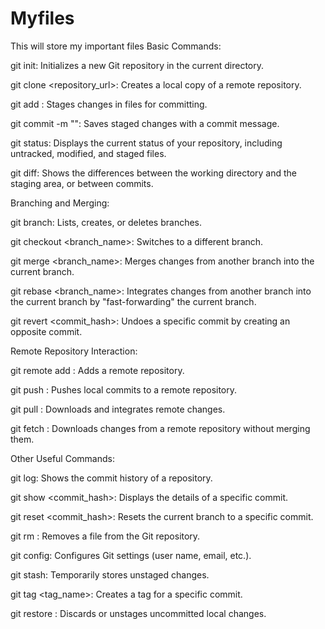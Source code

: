 # Myfiles
This will store my important files
Basic Commands:

git init: Initializes a new Git repository in the current directory. 

git clone <repository_url>: Creates a local copy of a remote repository. 

git add <file>: Stages changes in files for committing. 

git commit -m "<message>": Saves staged changes with a commit message. 

git status: Displays the current status of your repository, including untracked, modified, and staged files. 

git diff: Shows the differences between the working directory and the staging area, or between commits. 

Branching and Merging:

git branch: Lists, creates, or deletes branches. 

git checkout <branch_name>: Switches to a different branch. 

git merge <branch_name>: Merges changes from another branch into the current branch. 

git rebase <branch_name>: Integrates changes from another branch into the current branch by "fast-forwarding" the current branch. 

git revert <commit_hash>: Undoes a specific commit by creating an opposite commit.

 Remote Repository Interaction:

git remote add <name> <url>: Adds a remote repository. 

git push <remote> <branch>: Pushes local commits to a remote repository. 

git pull <remote> <branch>: Downloads and integrates remote changes. 

git fetch <remote>: Downloads changes from a remote repository without merging them. 

Other Useful Commands:

git log: Shows the commit history of a repository. 

git show <commit_hash>: Displays the details of a specific commit. 

git reset <commit_hash>: Resets the current branch to a specific commit. 

git rm <file>: Removes a file from the Git repository. 

git config: Configures Git settings (user name, email, etc.). 

git stash: Temporarily stores unstaged changes. 

git tag <tag_name>: Creates a tag for a specific commit. 

git restore <file>: Discards or unstages uncommitted local changes.
